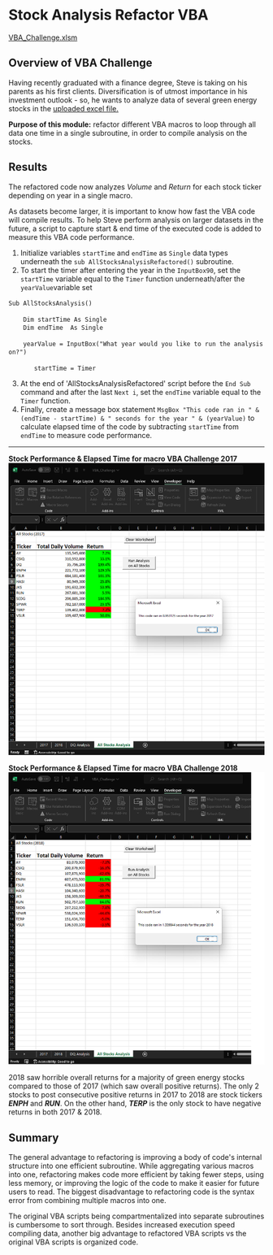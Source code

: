 # **Stock Analysis Refactor VBA**
[VBA_Challenge.xlsm](https://github.com/vzhang90/stock-analysis/blob/main/VBA_Challenge.xlsm)

## Overview of VBA Challenge
Having recently graduated with a finance degree, Steve is taking on his parents as his first clients. Diversification is of utmost importance in his investment outlook - so, he wants to analyze data of several green energy stocks in the [uploaded excel file.](https://github.com/vzhang90/stock-analysis/blob/main/VBA_Challenge.xlsm) 

**Purpose of this module:** refactor different VBA macros to loop through all data one time in a single subroutine, in order to compile analysis on the stocks.
 
## Results
The refactored code now analyzes *Volume* and *Return* for each stock ticker depending on year in a single macro.

As datasets become larger, it is important to know how fast the VBA code will compile results. To help Steve perform analysis on larger datasets in the future, a script to capture start & end time of the executed code is added to measure this VBA code performance. 
1) Initialize variables `startTime` and `endTime` as `Single` data types underneath the `sub AllStocksAnalysisRefactored()` subroutine. 
2) To start the timer after entering the year in the `InputBox90`, set the `startTime` variable equal to the `Timer` function underneath/after the `yearValue`variable set  
```
Sub AllStocksAnalysis()

    Dim startTime As Single
    Dim endTime  As Single

    yearValue = InputBox("What year would you like to run the analysis on?")

       startTime = Timer
```             
3) At the end of 'AllStocksAnalysisRefactored' script before the `End Sub` command and after the last `Next i`, set the `endTime` variable equal to the `Timer` function. 
4) Finally, create a message box statement `MsgBox "This code ran in " & (endTime - startTime) & " seconds for the year " & (yearValue)` to calculate elapsed time of the code by subtracting `startTime` from `endTime` to measure code performance.  
---
**Stock Performance & Elapsed Time for macro VBA Challenge 2017**
![VBA_Challenge_2017](https://github.com/vzhang90/stock-analysis/blob/main/VBA_Challenge_2017.png)  
  
**Stock Performance & Elapsed Time for macro VBA Challenge 2018**
![VBA_Challenge_2018](https://github.com/vzhang90/stock-analysis/blob/main/VBA_Challenge_2018.png)
  
2018 saw horrible overall returns for a majority of green energy stocks compared to those of 2017 (which saw overall positive returns). The only 2 stocks to post consecutive positive returns in 2017 to 2018 are stock tickers ***ENPH*** and ***RUN***. On the other hand, ***TERP*** is the only stock to have negative returns in both 2017 & 2018.


## Summary
The general advantage to refactoring is improving a body of code's internal structure into one efficient subroutine. While aggregating various macros into one, refactoring makes code more efficient by taking fewer steps, using less memory, or improving the logic of the code to make it easier for future users to read. The biggest disadvantage to refactoring code is the syntax error from combining multiple macros into one. 

The original VBA scripts being compartmentalized into separate subroutines is cumbersome to sort through. Besides increased execution speed compiling data, another big advantage to refactored VBA scripts vs the original VBA scripts is organized code. 
